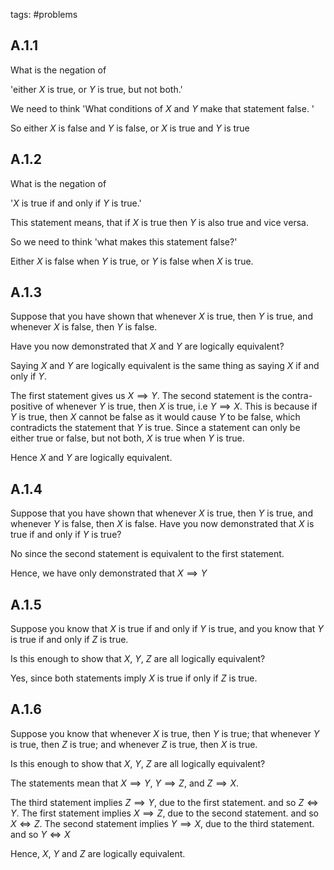 tags: #problems


## A.1.1
What is the negation of 

'either $X$ is true, or $Y$ is true, but not both.'

We need to think 'What conditions of $X$ and $Y$ make that statement false. '

So either $X$ is false and $Y$ is false, or $X$ is true and $Y$ is true

## A.1.2
What is the negation of 

'$X$ is true if and only if $Y$ is true.'

This statement means, that if $X$ is true then $Y$ is also true and vice versa.

So we need to think 'what makes this statement false?'

Either $X$ is false when $Y$ is true, or $Y$ is false when $X$ is true.

## A.1.3
Suppose that you have shown that 
whenever $X$ is true, then $Y$ is true, 
and 
whenever $X$ is false, then $Y$ is false. 

Have you now demonstrated that $X$ and $Y$ are logically equivalent?

Saying $X$ and $Y$ are logically equivalent is the same thing as saying $X$ if and only if $Y$.

The first statement gives us $X \implies Y$.
The second statement is the contra-positive of
whenever $Y$ is true, then $X$ is true, i.e $Y \implies X$.
This is because if $Y$ is true, then $X$ cannot be false as it would cause $Y$ to be false, which contradicts the statement that $Y$ is true. Since a statement can only be either true or false, but not both, $X$ is true when $Y$ is true.

Hence $X$ and $Y$ are logically equivalent.

## A.1.4
Suppose that you have shown that whenever $X$ is true, then $Y$ is true,
and
whenever $Y$ is false, then $X$ is false.
Have you now demonstrated that $X$ is true if and only if $Y$ is true?

No since the second statement is equivalent to the first statement.

Hence, we have only demonstrated that $X \implies Y$


## A.1.5
Suppose you know that $X$ is true if and only if $Y$ is true, 
and
you know that $Y$ is true if and only if $Z$ is true. 

Is this enough to show that $X$, $Y$, $Z$ are all logically equivalent?

Yes, since both statements imply $X$ is true if only if $Z$ is true. 

## A.1.6
Suppose you know that whenever $X$ is true, then $Y$ is true;
that whenever $Y$ is true, then $Z$ is true; 
and whenever $Z$ is true, then $X$ is true.

Is this enough to show that $X$, $Y$, $Z$ are all logically equivalent?

The statements mean that
$X \implies Y$, $Y \implies Z$, and $Z \implies X$.

The third statement implies $Z \implies Y$, due to the first statement.
and so $Z \iff Y$.
The first statement implies $X \implies Z$, due to the second statement.
and so $X \iff Z$.
The second statement implies $Y \implies X$, due to the third statement.
and so $Y \iff X$

Hence, $X$, $Y$ and $Z$ are logically equivalent.
